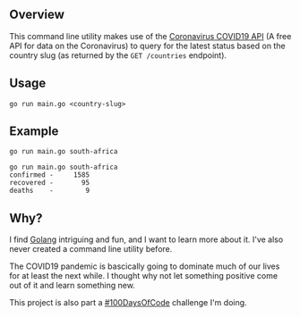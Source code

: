 ## Overview

This command line utility makes use of the [Coronavirus COVID19 API](https://covid19api.com) (A free API for data on the Coronavirus) to query for the latest status based on the country slug (as returned by the `GET /countries` endpoint).

## Usage

`go run main.go <country-slug>`

## Example

`go run main.go south-africa`

```
go run main.go south-africa
confirmed -     1585
recovered -       95
deaths    -        9
```

## Why?

I find [Golang](https://go.dev) intriguing and fun, and I want to learn more about it. I've also never created a command line utility before.

The COVID19 pandemic is bascically going to dominate much of our lives for at least the next while. I thought why not let something positive come out of it and learn something new.

This project is also part a [#100DaysOfCode](https://github.com/devillexio/100-days-of-code) challenge I'm doing.